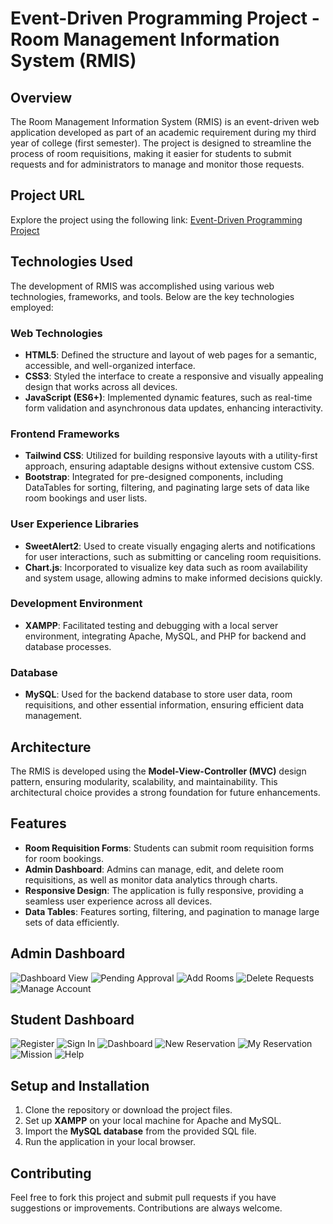 # Event-Driven Programming Project - Room Management Information System (RMIS)

## Overview
The Room Management Information System (RMIS) is an event-driven web application developed as part of an academic requirement during my third year of college (first semester). The project is designed to streamline the process of room requisitions, making it easier for students to submit requests and for administrators to manage and monitor those requests.

## Project URL
Explore the project using the following link: [Event-Driven Programming Project](http://rmis.ct.ws/)

## Technologies Used
The development of RMIS was accomplished using various web technologies, frameworks, and tools. Below are the key technologies employed:

### **Web Technologies**
- **HTML5**: Defined the structure and layout of web pages for a semantic, accessible, and well-organized interface.
- **CSS3**: Styled the interface to create a responsive and visually appealing design that works across all devices.
- **JavaScript (ES6+)**: Implemented dynamic features, such as real-time form validation and asynchronous data updates, enhancing interactivity.

### **Frontend Frameworks**
- **Tailwind CSS**: Utilized for building responsive layouts with a utility-first approach, ensuring adaptable designs without extensive custom CSS.
- **Bootstrap**: Integrated for pre-designed components, including DataTables for sorting, filtering, and paginating large sets of data like room bookings and user lists.

### **User Experience Libraries**
- **SweetAlert2**: Used to create visually engaging alerts and notifications for user interactions, such as submitting or canceling room requisitions.
- **Chart.js**: Incorporated to visualize key data such as room availability and system usage, allowing admins to make informed decisions quickly.

### **Development Environment**
- **XAMPP**: Facilitated testing and debugging with a local server environment, integrating Apache, MySQL, and PHP for backend and database processes.

### **Database**
- **MySQL**: Used for the backend database to store user data, room requisitions, and other essential information, ensuring efficient data management.

## Architecture
The RMIS is developed using the **Model-View-Controller (MVC)** design pattern, ensuring modularity, scalability, and maintainability. This architectural choice provides a strong foundation for future enhancements.

## Features
- **Room Requisition Forms**: Students can submit room requisition forms for room bookings.
- **Admin Dashboard**: Admins can manage, edit, and delete room requisitions, as well as monitor data analytics through charts.
- **Responsive Design**: The application is fully responsive, providing a seamless user experience across all devices.
- **Data Tables**: Features sorting, filtering, and pagination to manage large sets of data efficiently.

## Admin Dashboard
![Dashboard View](screenshots/admin/dashboard.png)
![Pending Approval](screenshots/admin/pending_approval.png)
![Add Rooms](screenshots/admin/add_rooms.png)
![Delete Requests](screenshots/admin/delete_requests.png)
![Manage Account](screenshots/admin/manage_account.png)

## Student Dashboard
![Register](screenshots/student/register.png)
![Sign In](screenshots/student/sign_in.png)
![Dashboard](screenshots/student/dashboard.png)
![New Reservation](screenshots/student/new_Reservation.png)
![My Reservation](screenshots/student/my_reservation.png)
![Mission](screenshots/student/mission.png)
![Help](screenshots/student/help.png)


## Setup and Installation
1. Clone the repository or download the project files.
2. Set up **XAMPP** on your local machine for Apache and MySQL.
3. Import the **MySQL database** from the provided SQL file.
4. Run the application in your local browser.

## Contributing
Feel free to fork this project and submit pull requests if you have suggestions or improvements. Contributions are always welcome.
